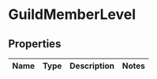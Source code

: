 

# GuildMemberLevel


## Properties

| Name | Type | Description | Notes |
|------------ | ------------- | ------------- | -------------|



